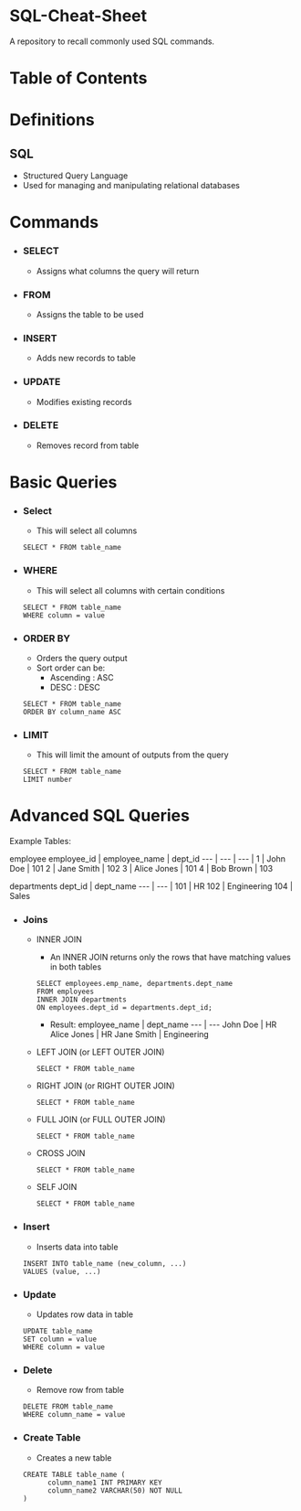 # SQL-Cheat-Sheet
A repository to recall commonly used SQL commands.

# Table of Contents

# Definitions
## SQL
- Structured Query Language
- Used for managing and manipulating relational databases

# Commands
- ### SELECT
  - Assigns what columns the query will return
- ### FROM
  - Assigns the table to be used
- ### INSERT
  - Adds new records to table
- ### UPDATE
  - Modifies existing records
- ### DELETE
  - Removes record from table

# Basic Queries
- ### Select
  - This will select all columns
  ```
  SELECT * FROM table_name
  ```

- ### WHERE
  - This will select all columns with certain conditions
  ```
  SELECT * FROM table_name
  WHERE column = value
  ```

- ### ORDER BY
  - Orders the query output
  - Sort order can be:
    - Ascending : ASC
    - DESC : DESC
  ```
  SELECT * FROM table_name
  ORDER BY column_name ASC
  ```

- ### LIMIT
  - This will limit the amount of outputs from the query
  ```
  SELECT * FROM table_name
  LIMIT number
  ```

# Advanced SQL Queries

Example Tables: 

employee
employee_id | employee_name | dept_id
--- | --- | --- | 
1 | John Doe | 101
2 | Jane Smith | 102
3 | Alice Jones | 101
4 | Bob Brown | 103

departments
dept_id | dept_name
--- | --- |
101 | HR
102 | Engineering
104 | Sales

- ### Joins
  - INNER JOIN
    - An INNER JOIN returns only the rows that have matching values in both tables
    ```
    SELECT employees.emp_name, departments.dept_name
    FROM employees
    INNER JOIN departments
    ON employees.dept_id = departments.dept_id;
    ```
    - Result:
    employee_name | dept_name
    --- | ---
    John Doe | HR
    Alice Jones | HR
    Jane Smith | Engineering
    
  - LEFT JOIN (or LEFT OUTER JOIN)
    ```
    SELECT * FROM table_name
    ```
    
  - RIGHT JOIN (or RIGHT OUTER JOIN)
    ```
    SELECT * FROM table_name
    ```
    
  - FULL JOIN (or FULL OUTER JOIN)
    ```
    SELECT * FROM table_name
    ```
    
  - CROSS JOIN
    ```
    SELECT * FROM table_name
    ```
    
  - SELF JOIN
    ```
    SELECT * FROM table_name
    ```


- ### Insert
  - Inserts data into table
  ```
  INSERT INTO table_name (new_column, ...)
  VALUES (value, ...)
  ```

- ### Update
  - Updates row data in table
  ```
  UPDATE table_name
  SET column = value
  WHERE column = value
  ```

- ### Delete
  - Remove row from table
  ```
  DELETE FROM table_name
  WHERE column_name = value
  ```

- ### Create Table
  - Creates a new table
  ```
  CREATE TABLE table_name (
        column_name1 INT PRIMARY KEY
        column_name2 VARCHAR(50) NOT NULL
  )
  ```

